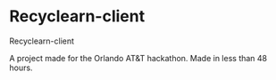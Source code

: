 # Recyclearn-client
Recyclearn-client

A project made for the Orlando AT&T hackathon. Made in less than 48 hours.
